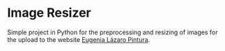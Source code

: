 # Image Resizer

Simple project in Python for the preprocessing and resizing of images for the upload to the website [Eugenia Lázaro Pintura](http://eugenialazaro.com/).
